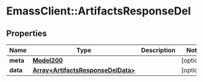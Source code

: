 # EmassClient::ArtifactsResponseDel

## Properties
Name | Type | Description | Notes
------------ | ------------- | ------------- | -------------
**meta** | [**Model200**](Model200.md) |  | [optional] 
**data** | [**Array&lt;ArtifactsResponseDelData&gt;**](ArtifactsResponseDelData.md) |  | [optional] 

